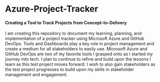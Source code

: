 # Azure-Project-Tracker
#### Creating a Tool to Track Projects from Concept-to-Delivery
I am creating this repository to document my learning, planning, and implementation of a project tracker using Microsoft Azure and GitHub DevOps. Tools and Dashboards play a key role in project management and create a medium for all stakeholders to easily use. Microsoft Azure and GitHub DevOps are two of my favorite tools I grasped onto as I started my journey into tech. I plan to continue to refine and build upon the lessons I learn as this test project moves forward. I wish to also gain stakeholders as the test project progresses to build upon my skills in stakeholder management and engagement. 
